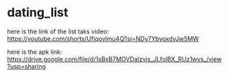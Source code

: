 # dating_list

here is the link of the list taks video: 
https://youtube.com/shorts/Ufiqovlmu4Q?si=NDy7YbyoxdvJw5MW

here is the apk link: https://drive.google.com/file/d/1sBxB7MOVDaIzvis_JLfolBX_RUz1wvs_/view?usp=sharing
